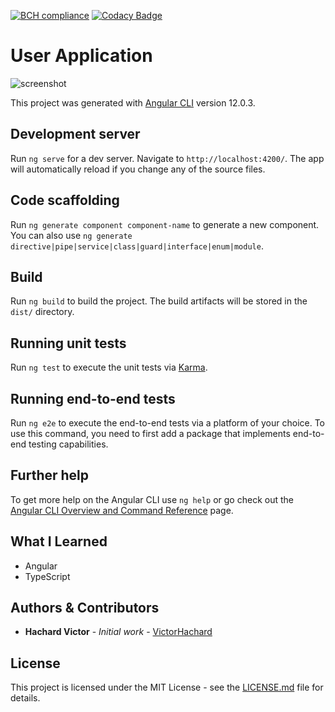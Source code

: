 [![BCH compliance](https://bettercodehub.com/edge/badge/VictorHachard/user-application?branch=master)](https://bettercodehub.com/)
[![Codacy Badge](https://app.codacy.com/project/badge/Grade/89c960f1999542b4befa368dd2e1f697)](https://www.codacy.com/gh/VictorHachard/user-application/dashboard?utm_source=github.com&amp;utm_medium=referral&amp;utm_content=VictorHachard/user-application&amp;utm_campaign=Badge_Grade)

# User Application

![screenshot](../master/res/tfe-application.gif)

This project was generated with [Angular CLI](https://github.com/angular/angular-cli) version 12.0.3.

## Development server

Run `ng serve` for a dev server. Navigate to `http://localhost:4200/`. The app will automatically reload if you change any of the source files.

## Code scaffolding

Run `ng generate component component-name` to generate a new component. You can also use `ng generate directive|pipe|service|class|guard|interface|enum|module`.

## Build

Run `ng build` to build the project. The build artifacts will be stored in the `dist/` directory.

## Running unit tests

Run `ng test` to execute the unit tests via [Karma](https://karma-runner.github.io).

## Running end-to-end tests

Run `ng e2e` to execute the end-to-end tests via a platform of your choice. To use this command, you need to first add a package that implements end-to-end testing capabilities.

## Further help

To get more help on the Angular CLI use `ng help` or go check out the [Angular CLI Overview and Command Reference](https://angular.io/cli) page.

## What I Learned

-   Angular
-   TypeScript

## Authors & Contributors

-   **Hachard Victor** - *Initial work* - [VictorHachard](https://github.com/VictorHachard)

## License

This project is licensed under the MIT License - see the [LICENSE.md](../master/LICENSE) file for details.
